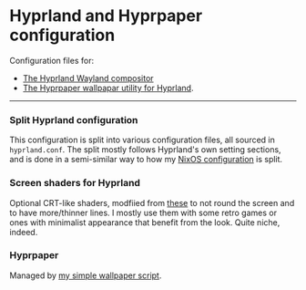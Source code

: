 # Hyprland and Hyprpaper configuration
Configuration files for:
- [The Hyprland Wayland compositor](https://github.com/hyprwm/Hyprland)
- [The Hyprpaper wallpapar utility for Hyprland](https://github.com/hyprwm/hyprpaper).

---

### Split Hyprland configuration
This configuration is split into various configuration files, all sourced in `hyprland.conf`. The split mostly follows Hyprland's own setting sections, and is done in a semi-similar way to how my [NixOS configuration](https://github.com/Atemo-C/NixOS-Configuration) is split.

### Screen shaders for Hyprland
Optional CRT-like shaders, modfiied from [these](https://github.com/Euro20179/.files/blob/master/.config/hypr/shaders/crt.frag) to not round the screen and to have more/thinner lines. I mostly use them with some retro games or ones with minimalist appearance that benefit from the look. Quite niche, indeed.

### Hyprpaper
Managed by [my simple wallpaper script](https://github.com/Atemo-C/Scripts/blob/main/Desktop%20scripts/Hyprpaper.sh).
